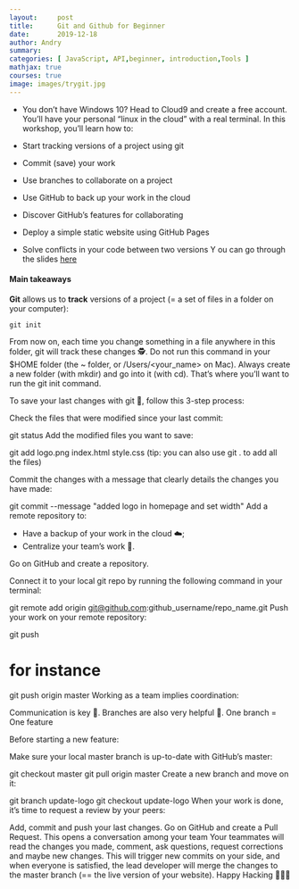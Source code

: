 ```yaml
---
layout:     post
title:      Git and Github for Beginner
date:       2019-12-18
author: Andry
summary:
categories: [ JavaScript, API,beginner, introduction,Tools ]
mathjax: true
courses: true
image: images/trygit.jpg
---
```


* You don’t have Windows 10? Head to Cloud9 and create a free account. You’ll have your personal “linux in the cloud” with a real terminal.
In this workshop, you’ll learn how to:

* Start tracking versions of a project using git
* Commit (save) your work
* Use branches to collaborate on a project
* Use GitHub to back up your work in the cloud
* Discover GitHub’s features for collaborating
* Deploy a simple static website using GitHub Pages
* Solve conflicts in your code between two versions
Y
ou can go through the slides [here]()

#### Main takeaways

**Git** allows us to **track** versions of a project (= a set of files in a folder on your computer):

```git
git init
```
From now on, each time you change something in a file anywhere in this folder, git will track these changes 🕵️. Do not run this command in your $HOME folder (the ~ folder, or /Users/<your_name> on Mac). Always create a new folder (with mkdir) and go into it (with cd). That’s where you’ll want to run the git init command.

To save your last changes with git 💾, follow this 3-step process:

Check the files that were modified since your last commit:

git status
Add the modified files you want to save:

git add logo.png index.html style.css
(tip: you can also use git . to add all the files)

Commit the changes with a message that clearly details the changes you have made:

git commit --message "added logo in homepage and set width"
Add a remote repository to:
- Have a backup of your work in the cloud ☁️;
- Centralize your team’s work 🎯.

Go on GitHub and create a repository.

Connect it to your local git repo by running the following command in your terminal:

git remote add origin git@github.com:github_username/repo_name.git
Push your work on your remote repository:

git push <remote> <branch>

# for instance
git push origin master
Working as a team implies coordination:

Communication is key 🔑.
Branches are also very helpful 🌿.
One branch = One feature

Before starting a new feature:

Make sure your local master branch is up-to-date with GitHub’s master:

git checkout master
git pull origin master
Create a new branch and move on it:

git branch update-logo
git checkout update-logo
When your work is done, it’s time to request a review by your peers:

Add, commit and push your last changes.
Go on GitHub and create a Pull Request.
This opens a conversation among your team
Your teammates will read the changes you made, comment, ask questions, request corrections and maybe new changes.
This will trigger new commits on your side, and when everyone is satisfied, the lead developer will merge the changes to the master branch (== the live version of your website).
Happy Hacking 🚀🚀🚀
